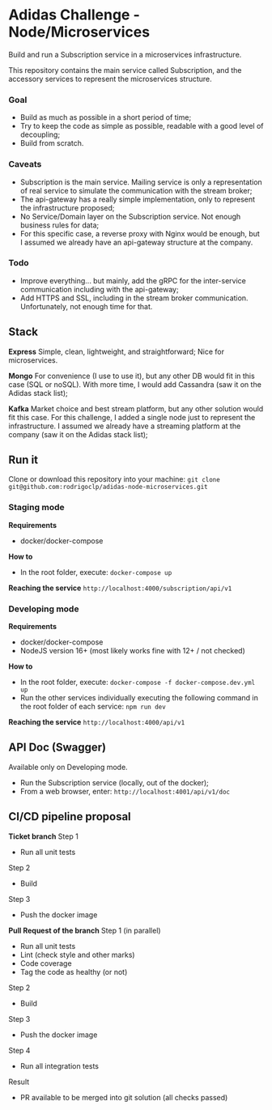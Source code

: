 # Adidas Challenge - Node/Microservices

Build and run a Subscription service in a microservices infrastructure.

This repository contains the main service called Subscription, and the accessory services to represent the microservices structure.

### Goal

- Build as much as possible in a short period of time;
- Try to keep the code as simple as possible, readable with a good level of decoupling;
- Build from scratch.

### Caveats

- Subscription is the main service. Mailing service is only a representation of real service to simulate the communication with the stream broker;
- The api-gateway has a really simple implementation, only to represent the infrastructure proposed;
- No Service/Domain layer on the Subscription service. Not enough business rules for data;
- For this specific case, a reverse proxy with Nginx would be enough, but I assumed we already have an api-gateway structure at the company.

### Todo

- Improve everything... but mainly, add the gRPC for the inter-service communication including with the api-gateway;
- Add HTTPS and SSL, including in the stream broker communication.
Unfortunately, not enough time for that.

## Stack

**Express**
Simple, clean, lightweight, and straightforward; Nice for microservices.

**Mongo**
For convenience (I use to use it), but any other DB would fit in this case (SQL or noSQL). With more time, I would add Cassandra (saw it on the Adidas stack list);

**Kafka**
Market choice and best stream platform, but any other solution would fit this case. For this challenge, I added a single node just to represent the infrastructure. I assumed we already have a streaming platform at the company (saw it on the Adidas stack list);

## Run it

Clone or download this repository into your machine:
`git clone git@github.com:rodrigoclp/adidas-node-microservices.git`

### Staging mode

**Requirements**

- docker/docker-compose

**How to**

- In the root folder, execute:
`docker-compose up`

**Reaching the service**
`http://localhost:4000/subscription/api/v1`

### Developing mode

**Requirements**

- docker/docker-compose
- NodeJS version 16+ (most likely works fine with 12+ / not checked)

**How to**

- In the root folder, execute:
`docker-compose -f docker-compose.dev.yml up`
- Run the other services individually executing the following command in the root folder of each service:
`npm run dev`

**Reaching the service**
`http://localhost:4000/api/v1`

## API Doc (Swagger)

Available only on Developing mode.

- Run the Subscription service (locally, out of the docker);
- From a web browser, enter:
`http://localhost:4001/api/v1/doc`

## CI/CD pipeline proposal

**Ticket branch**
Step 1

- Run all unit tests

Step 2

- Build

Step 3

- Push the docker image

**Pull Request of the branch**
Step 1 (in parallel)

- Run all unit tests
- Lint (check style and other marks)
- Code coverage
- Tag the code as healthy (or not)

Step 2

- Build

Step 3

- Push the docker image

Step 4

- Run all integration tests

Result

- PR available to be merged into git solution (all checks passed)
